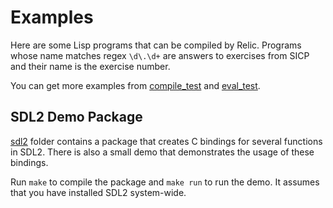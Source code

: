 # Examples

Here are some Lisp programs that can be compiled by Relic. Programs whose name matches regex `\d\.\d+` are answers to exercises from SICP and their name is the exercise number.

You can get more examples from [compile_test](../tests/compile_test.rs) and [eval_test](../tests/eval_test.rs).

## SDL2 Demo Package

[sdl2](sdl2/) folder contains a package that creates C bindings for several functions in SDL2. There is also a small demo that demonstrates the usage of these bindings.

Run `make` to compile the package and `make run` to run the demo. It assumes that you have installed SDL2 system-wide.

